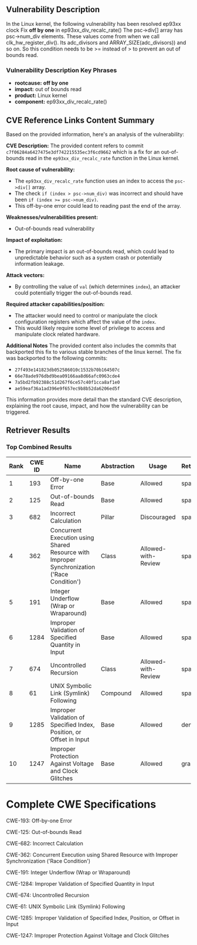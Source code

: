 ## Vulnerability Description
In the Linux kernel, the following vulnerability has been resolved ep93xx clock Fix **off by one** in ep93xx_div_recalc_rate() The psc->div[] array has psc->num_div elements. These values come from when we call clk_hw_register_div(). Its adc_divisors and ARRAY_SIZE(adc_divisors)) and so on. So this condition needs to be >= instead of > to prevent an out of bounds read.

### Vulnerability Description Key Phrases
- **rootcause:** **off by one**
- **impact:** out of bounds read
- **product:** Linux kernel
- **component:** ep93xx_div_recalc_rate()

## CVE Reference Links Content Summary
Based on the provided information, here's an analysis of the vulnerability:

**CVE Description:**
The provided content refers to commit `c7f06284a6427475e3df742215535ec3f6cd9662` which is a fix for an out-of-bounds read in the `ep93xx_div_recalc_rate` function in the Linux kernel.

**Root cause of vulnerability:**
- The `ep93xx_div_recalc_rate` function uses an index to access the `psc->div[]` array.
- The check `if (index > psc->num_div)` was incorrect and should have been `if (index >= psc->num_div)`.
- This off-by-one error could lead to reading past the end of the array.

**Weaknesses/vulnerabilities present:**
- Out-of-bounds read vulnerability

**Impact of exploitation:**
- The primary impact is an out-of-bounds read, which could lead to unpredictable behavior such as a system crash or potentially information leakage.

**Attack vectors:**
- By controlling the value of `val` (which determines `index`), an attacker could potentially trigger the out-of-bounds read.

**Required attacker capabilities/position:**
- The attacker would need to control or manipulate the clock configuration registers which affect the value of the `index`.
- This would likely require some level of privilege to access and manipulate clock related hardware.

**Additional Notes**
The provided content also includes the commits that backported this fix to various stable branches of the linux kernel.
The fix was backported to the following commits:
- `27f493e141823db052586010c1532b70b164507c`
- `66e78ade976dbd9bea09166aa8d66afc0963cde4`
- `7a5bd2fb92388c51d267f6ce57c40f1cca8af1e0`
- `ae59eaf36a1ad396e9f657ec9b8b52da6206ed5f`

This information provides more detail than the standard CVE description, explaining the root cause, impact, and how the vulnerability can be triggered.

## Retriever Results

### Top Combined Results

| Rank | CWE ID | Name | Abstraction | Usage  | Retrievers | Individual Scores |
|------|--------|------|-------------|-------|------------|-------------------|
| 1 | 193 | Off-by-one Error | Base | Allowed | sparse | 0.345 |
| 2 | 125 | Out-of-bounds Read | Base | Allowed | sparse | 0.309 |
| 3 | 682 | Incorrect Calculation | Pillar | Discouraged | sparse | 0.291 |
| 4 | 362 | Concurrent Execution using Shared Resource with Improper Synchronization ('Race Condition') | Class | Allowed-with-Review | sparse | 0.288 |
| 5 | 191 | Integer Underflow (Wrap or Wraparound) | Base | Allowed | sparse | 0.286 |
| 6 | 1284 | Improper Validation of Specified Quantity in Input | Base | Allowed | sparse | 0.282 |
| 7 | 674 | Uncontrolled Recursion | Class | Allowed-with-Review | sparse | 0.280 |
| 8 | 61 | UNIX Symbolic Link (Symlink) Following | Compound | Allowed | sparse | 0.279 |
| 9 | 1285 | Improper Validation of Specified Index, Position, or Offset in Input | Base | Allowed | dense | 0.501 |
| 10 | 1247 | Improper Protection Against Voltage and Clock Glitches | Base | Allowed | graph | 0.002 |



# Complete CWE Specifications

CWE-193: Off-by-one Error

CWE-125: Out-of-bounds Read

CWE-682: Incorrect Calculation

CWE-362: Concurrent Execution using Shared Resource with Improper Synchronization ('Race Condition')

CWE-191: Integer Underflow (Wrap or Wraparound)

CWE-1284: Improper Validation of Specified Quantity in Input

CWE-674: Uncontrolled Recursion

CWE-61: UNIX Symbolic Link (Symlink) Following

CWE-1285: Improper Validation of Specified Index, Position, or Offset in Input

CWE-1247: Improper Protection Against Voltage and Clock Glitches